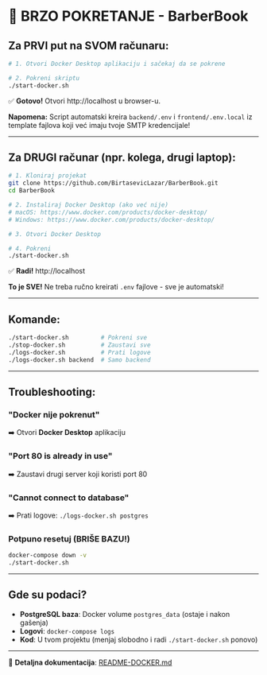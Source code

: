 # 🚀 BRZO POKRETANJE - BarberBook

## Za PRVI put na SVOM računaru:

```bash
# 1. Otvori Docker Desktop aplikaciju i sačekaj da se pokrene

# 2. Pokreni skriptu
./start-docker.sh
```

✅ **Gotovo!** Otvori http://localhost u browser-u.

**Napomena:** Script automatski kreira `backend/.env` i `frontend/.env.local` iz template fajlova koji već imaju tvoje SMTP kredencijale!

---

## Za DRUGI računar (npr. kolega, drugi laptop):

```bash
# 1. Kloniraj projekat
git clone https://github.com/BirtasevicLazar/BarberBook.git
cd BarberBook

# 2. Instaliraj Docker Desktop (ako već nije)
# macOS: https://www.docker.com/products/docker-desktop/
# Windows: https://www.docker.com/products/docker-desktop/

# 3. Otvori Docker Desktop

# 4. Pokreni
./start-docker.sh
```

✅ **Radi!** http://localhost

**To je SVE!** Ne treba ručno kreirati `.env` fajlove - sve je automatski!

---

## Komande:

```bash
./start-docker.sh         # Pokreni sve
./stop-docker.sh          # Zaustavi sve
./logs-docker.sh          # Prati logove
./logs-docker.sh backend  # Samo backend
```

---

## Troubleshooting:

### "Docker nije pokrenut"
➡️ Otvori **Docker Desktop** aplikaciju

### "Port 80 is already in use"
➡️ Zaustavi drugi server koji koristi port 80

### "Cannot connect to database"
➡️ Prati logove: `./logs-docker.sh postgres`

### Potpuno resetuj (BRIŠE BAZU!)
```bash
docker-compose down -v
./start-docker.sh
```

---

## Gde su podaci?

- **PostgreSQL baza**: Docker volume `postgres_data` (ostaje i nakon gašenja)
- **Logovi**: `docker-compose logs`
- **Kod**: U tvom projektu (menjaj slobodno i radi `./start-docker.sh` ponovo)

---

📖 **Detaljna dokumentacija**: [README-DOCKER.md](README-DOCKER.md)
